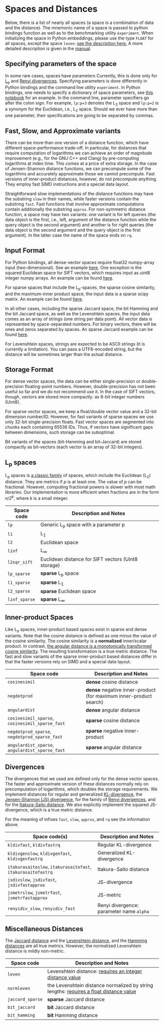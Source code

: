# Spaces and Distances

Below, there is a list of nearly all spaces (a space is a combination of data and the distance). The mnemonic name of a space is passed to python bindings function   as well  as  to  the  benchmarking  utility ``experiment``. 
When initializing the space in Python embeddings, please use the type 
`FLOAT` for all spaces, except the space `leven`: [see the description here.](https://nmslib.github.io/nmslib/api.html#nmslib-init)
A more detailed description is given
in the [manual](/manual/latex/manual.pdf).

## Specifying parameters of the space

In some rare cases, spaces have parameters
Currently, this is done only for 
[L<sub>p</sub>](https://en.wikipedia.org/wiki/Lp_space#Lp_spaces)
and [Renyi divergences](https://en.wikipedia.org/wiki/R%C3%A9nyi_entropy#R%C3%A9nyi_divergence).
Specifying parameters is done differently in Python bindings and the command line utility `experiment`.
In Python bindings, one needs to specify a dictionary of space parameters, see [this notebook](/python_bindings/notebooks/search_vector_dense_lp.ipynb) for an example.
In the command line, parameter specifiers go after the colon sign.
For example, ``lp:p=3`` denotes the L<sub>3</sub> space and
``lp:p=2`` is a synonym for the Euclidean, i.e., L<sub>2</sub> space.
Should we ever have more than one parameter, their specifications are going to be separated by commas.

## Fast, Slow, and Approximate variants

There can be more than one version of a distance function,
which have different space-performance trade-off.
In particular, for distances that require computation of logarithms 
we can achieve an order of magnitude improvement (e.g., for the GNU C++
and Clang) by pre-computing
logarithms at index time. This comes at a price of extra storage. 
In the case of Jensen-Shannon distance functions, we can precompute some 
of the logarithms and accurately approximate those we cannot precompute.
Fast versions of inner-product distances, however, 
do not precompute anything. They employ  fast SIMD instructions
and a special data layout.

Straightforward slow implementations of the distance functions may have the substring ``slow``
in their names, while faster versions contain the substring ``fast``.
Fast functions that involve approximate computations contain additionally the substring ``approx``.
For non-symmetric distance function, a space may have two variants: one variant is for left
queries (the data object is the first, i.e., left, argument of the distance function 
while the query object
is the second argument) 
and another is for right queries (the data object is the second argument and the query object is the first argument).
In the latter case the name of the space ends on ``rq``.


## Input Format

For Python bindings, all dense-vector spaces require float32 numpy-array input (two-dimensional). See an example [here](python_bindings/notebooks/search_vector_dense_optim.ipynb). 
One exception is the squared Euclidean space for SIFT vectors, which requires input as uint8 integer numpy arrays. An example can be found [here](python_bindings/notebooks/search_sift_uint8.ipynb).

For sparse spaces that include the L<sub>p</sub>-spaces, the sparse cosine similarity, and the maximum-inner product space, the input data is a sparse scipy matrix. An example can be found [here](python_bindings/notebooks/search_sparse_cosine.ipynb).

In all other cases, including the sparse Jaccard space,
the bit Hamming and the bit Jaccard space, as well 
as the Levenshtein spaces, the input data comes
as an array of strings (one string per data point). All vector
data is represented by space-separated numbers. For binary
vectors, there will be ones and zeros separated by spaces.
An sparse Jaccard example can be found [here](python_bindings/notebooks/search_generic_sparse_jaccard.ipynb). 
 
For Levenshtein spaces, strings are expected to be ASCII strings (it is
currently a limitation).
You can pass a UTF8-encoded string, but the distance will be sometimes
larger than the actual distance. 

## Storage Format

For dense vector spaces, the data can be either single-precision or double-precision floating-point numbers. 
However, double-precision has not been useful so far and we do not recommend use it.
In the case of SIFT vectors, though, vectors are stored more compactly:
as 8-bit integer numbers (Uint8).

For sparse vector spaces, 
we keep a float/double vector value and a 32-bit dimension number/ID.
However, for fast variants of sparse spaces we use only 32-bit single-precision floats. Fast vector spaces are segmented into chunks each containing 65536 IDs. Thus, if vectors have significant gaps 
between dimensions, such storage can be suboptimal.

Bit variants of the spaces (bit-Hamming and bit-Jaccard) are stored compactly as bit-vectors (each vector is an array of 32-bit integers).  

## L<sub>p</sub> spaces
 
L<sub>p</sub> spaces is [a classic family](https://en.wikipedia.org/wiki/Lp_space#Lp_spaces) of spaces,
which include the Euclidean (L<sub>2</sub>) distance.
They are metrics if _p_ is at least one. 
The value of _p_ can be fractional. 
However, computing fractional powers is slower with most math libraries.
Our implementation is more efficient when fractions are in the form
_n/2<sup>k</sup>_, where _k_ is a small integer. 
 

| Space code   | Description and Notes                           |
|--------------|-------------------------------------------------|
| `lp`         | Generic L<sub>p</sub> space with a parameter p  |
| `l1`         | L<sub>1</sub>                                   |
| `l2`         | Euclidean space                                 |
| `linf`       | L<sub>&infin;</sub>                             |
| `l2sqr_sift` | Euclidean distance for SIFT vectors (Uint8 storage)|
| `lp_sparse`  | **sparse** L<sub>p</sub> space                  |
| `l1_sparse`  | **sparse** L<sub>1</sub>                        |
| `l2_sparse`  | **sparse** Euclidean space                      |
| `linf_sparse`| **sparse** L<sub>&infin;</sub>                  |


## Inner-product Spaces

Like L<sub>p</sub> spaces, inner-product based spaces exist in sparse and dense variants.
Note that the cosine distance is defined as one minus the value of the cosine similarity.
The cosine similarity is a **normalized** inner/scalar product.
In contrast, [the angular distance is a monotonically transformed cosine similarity](https://en.wikipedia.org/wiki/Cosine_similarity#Angular_distance_and_similarity).
The resulting transformation is a true metric distance.
The fast and slow variants of the sparse inner-product based distances differ
in that the faster versions rely on SIMD and a special data layout.

| Space code    | Description and Notes                                               |
|---------------|---------------------------------------------------------------------|
| `cosinesimil` | **dense** cosine distance                                           |
| `negdotprod`  | **dense** negative inner-product (for maximum inner-product search) |
| `angulardist` | **dense** angular distance                                          |
| `cosinesimil_sparse`, `cosinesimil_sparse_fast` | **sparse** cosine distance        |
| `negdotprod_sparse`, `negdotprod_sparse_fast`   | **sparse** negative inner-product |
| `angulardist_sparse`, `angulardist_sparse_fast` | **sparse** angular distance       |


## Divergences 

The divergences that we used are defined only for the 
dense vector spaces. The faster and approximate version
of these distances normally rely on precomputation of logarithms,
which doubles the storage requirements.
We implement distances for regular and generalized
[KL-divergence](https://en.wikipedia.org/wiki/Kullback%E2%80%93Leibler_divergence),
the [Jensen-Shannon (JS) divergence](https://en.wikipedia.org/wiki/Jensen%E2%80%93Shannon_divergence),
for the family of [Renyi divergences](https://en.wikipedia.org/wiki/R%C3%A9nyi_entropy#R%C3%A9nyi_divergence),
and for the [Itakura-Saito distance](https://en.wikipedia.org/wiki/Itakura%E2%80%93Saito_distance).
We also explicitly implement the squared JS-divergence,
which is a true metric distance.

For the meaning of infixes ``fast``, ``slow``, ``approx``, and ``rq`` see the information above.

| Space code(s)                              | Description and Notes                           |
|--------------------------------------------|-------------------------------------------------|
| `kldivfast`, `kldivfastrq`             | Regular KL-divergence                           |
| `kldivgenslow`, `kldivgenfast`, `kldivgenfastrq` | Generalized KL-divergence           | 
| `itakurasaitoslow`, `itakurasaitofast`, `itakurasaitofastrq` |  Itakura-Saito distance |
| `jsdivslow`, `jsdivfast`, `jsdivfastapprox` | JS-divergence                              |
| `jsmetrslow`, `jsmetrfast`, `jsmetrfastapprox`  | JS-metric                                  |
| `renyidiv_slow`, `renyidiv_fast`                | Renyi divergence: parameter name `alpha`   |         


## Miscellaneous Distances 

The [Jaccard distance](https://en.wikipedia.org/wiki/Jaccard_index) and
 the [Levenshtein distance](https://en.wikipedia.org/wiki/Levenshtein_distance), 
 and the [Hamming distances](https://en.wikipedia.org/wiki/Hamming_distance) are all true metrics.
However, the normalized Levenshtein distance is mildly non-metric.

| Space code    | Description and Notes                                               |
|---------------|---------------------------------------------------------------------|
| `leven`       | Levenshtein distance: [requires an integer distance value](https://nmslib.github.io/nmslib/api.html#nmslib-init)            |
| `normleven`   | the Levenshtein distance normalized by string lengths: [requires a float distance value](https://nmslib.github.io/nmslib/api.html#nmslib-init)                   |
| `jaccard_sparse` | **sparse** Jaccard distance                                         |
| `bit_jaccard`    | **bit** Jaccard distance                                            |
| `bit_hamming`    | **bit** Hamming distance                                            |

